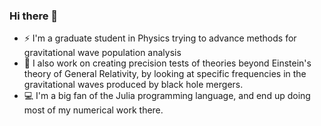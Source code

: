 ### Hi there 👋
- ⚡ I'm a graduate student in Physics trying to advance methods for gravitational wave population analysis
- 🔭 I also work on creating precision tests of theories beyond Einstein's theory of General Relativity, by looking at specific frequencies in the gravitational waves produced by black hole mergers. 
- 💻 I'm a big fan of the Julia programming language, and end up doing most of my numerical work there. 


<!--
**Potatoasad/Potatoasad** is a ✨ _special_ ✨ repository because its `README.md` (this file) appears on your GitHub profile.

Here are some ideas to get you started:

- 🔭 I’m currently working on ...
- 🌱 I’m currently learning ...
- 👯 I’m looking to collaborate on ...
- 🤔 I’m looking for help with ...
- 💬 Ask me about ...
- 📫 How to reach me: ...
- 😄 Pronouns: ...
- ⚡ Fun fact: ...
-->
